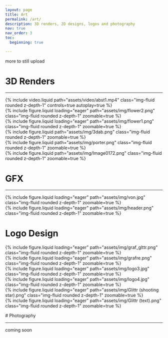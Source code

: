 ```yaml
---
layout: page
title: Art
permalink: /art/
description: 3D renders, 2D designs, logos and photography
nav: true
nav_order: 3
toc:
  beginning: true

---
```

<p> more to still upload </p>

# 3D Renders

---
<div class="row mt-3">
    <div class="col-sm mt-3 mt-md-0">
        {% include video.liquid path="assets/video/abst1.mp4" class="img-fluid rounded z-depth-1" controls=true autoplay=true %}
    </div>
</div>

<div class="row mt-3">
    <div class="col-sm mt-3 mt-md-0">
        {% include figure.liquid loading="eager" path="assets/img/flower2.png" class="img-fluid rounded z-depth-1" zoomable=true %}
    </div>
    <div class="col-sm mt-3 mt-md-0">
        {% include figure.liquid loading="eager" path="assets/img/flower1.png" class="img-fluid rounded z-depth-1" zoomable=true %}
    </div>
</div>
<div class="caption">
    
</div>


<div class="row mt-3">
    <div class="col-sm mt-3 mt-md-0">
        {% include figure.liquid path="assets/img/3dab.png" class="img-fluid rounded z-depth-1" zoomable=true %}
    </div>
    <div class="col-sm mt-3 mt-md-0">
        {% include figure.liquid path="assets/img/porter.png" class="img-fluid rounded z-depth-1" zoomable=true %}
    </div>
    <div class="col-sm mt-3 mt-md-0">
        {% include figure.liquid path="assets/img/Image0172.png" class="img-fluid rounded z-depth-1" zoomable=true %}
    </div>
</div>

 <p></p>

# GFX

---
<div class="row mt-3">
    <div class="col-sm mt-3 mt-md-0">
        {% include figure.liquid loading="eager" path="assets/img/von.jpg" class="img-fluid rounded z-depth-1" zoomable=true %}
    </div>
</div>
<div class="row mt-3">
    <div class="col-sm mt-3 mt-md-0">
        {% include figure.liquid loading="eager" path="assets/img/header.png" class="img-fluid rounded z-depth-1" zoomable=true %}
    </div>
</div>
<p></p>

# Logo Design

<div class="row mt-3">
    <div class="col-sm mt-3 mt-md-0">
        {% include figure.liquid loading="eager" path="assets/img/graf_glttr.png" class="img-fluid rounded z-depth-1" zoomable=true %}
    </div>
    <div class="col-sm mt-3 mt-md-0">
        {% include figure.liquid loading="eager" path="assets/img/grafre.png" class="img-fluid rounded z-depth-1" zoomable=true %}
    </div>
</div>

<div class="row mt-3">
    <div class="col-sm mt-3 mt-md-0">
        {% include figure.liquid loading="eager" path="assets/img/logo3.jpg" class="img-fluid rounded z-depth-1" zoomable=true %}
    </div>
    <div class="col-sm mt-3 mt-md-0">
        {% include figure.liquid loading="eager" path="assets/img/logo4.jpg" class="img-fluid rounded z-depth-1" zoomable=true %}
    </div>
</div>

<div class="row mt-3">
    <div class="col-sm mt-3 mt-md-0">
        {% include figure.liquid loading="eager" path="assets/img/Glittr (shooting star).png" class="img-fluid rounded z-depth-1" zoomable=true %}
    </div>
    <div class="col-sm mt-3 mt-md-0">
        {% include figure.liquid loading="eager" path="assets/img/Glittr (text).png" class="img-fluid rounded z-depth-1" zoomable=true %}
    </div>
</div>

<p></p>
# Photography

---
coming soon
